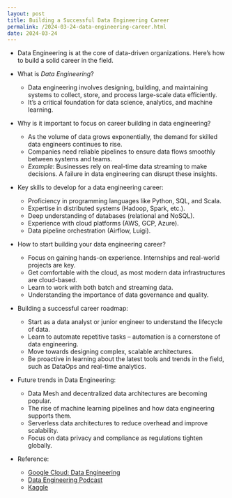 ```yaml
---
layout: post  
title: Building a Successful Data Engineering Career  
permalink: /2024-03-24-data-engineering-career.html  
date: 2024-03-24
---
```


* Data Engineering is at the core of data-driven organizations. Here’s how to build a solid career in the field.
* What is *Data Engineering*?
  * Data engineering involves designing, building, and maintaining systems to collect, store, and process large-scale data efficiently.
  * It’s a critical foundation for data science, analytics, and machine learning.
* Why is it important to focus on career building in data engineering?
  * As the volume of data grows exponentially, the demand for skilled data engineers continues to rise.
  * Companies need reliable pipelines to ensure data flows smoothly between systems and teams.
  * *Example*: Businesses rely on real-time data streaming to make decisions. A failure in data engineering can disrupt these insights.
* Key skills to develop for a data engineering career:
  * Proficiency in programming languages like Python, SQL, and Scala.
  * Expertise in distributed systems (Hadoop, Spark, etc.).
  * Deep understanding of databases (relational and NoSQL).
  * Experience with cloud platforms (AWS, GCP, Azure).
  * Data pipeline orchestration (Airflow, Luigi).
* How to start building your data engineering career?
  * Focus on gaining hands-on experience. Internships and real-world projects are key.
  * Get comfortable with the cloud, as most modern data infrastructures are cloud-based.
  * Learn to work with both batch and streaming data.
  * Understanding the importance of data governance and quality.
* Building a successful career roadmap:
  * Start as a data analyst or junior engineer to understand the lifecycle of data.
  * Learn to automate repetitive tasks – automation is a cornerstone of data engineering.
  * Move towards designing complex, scalable architectures.
  * Be proactive in learning about the latest tools and trends in the field, such as DataOps and real-time analytics.
* Future trends in Data Engineering:
  * Data Mesh and decentralized data architectures are becoming popular.
  * The rise of machine learning pipelines and how data engineering supports them.
  * Serverless data architectures to reduce overhead and improve scalability.
  * Focus on data privacy and compliance as regulations tighten globally.

* Reference:  
  * [Google Cloud: Data Engineering](https://cloud.google.com/learn/what-is-data-engineering)  
  * [Data Engineering Podcast](https://www.dataengineeringpodcast.com/)  
  * [Kaggle](https://www.kaggle.com/learn/data-engineering)  
